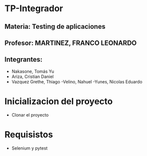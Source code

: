 # TP-Integrador
## Materia: Testing de aplicaciones
## Profesor: MARTINEZ, FRANCO LEONARDO
## Integrantes:
- Nakasone, Tomás Yu
- Ariza, Cristian Daniel
- Vazquez Grethe, Thiago 
-Velino, Nahuel 
-Yunes, Nicolas Eduardo

# Inicializacion del proyecto
- Clonar el proyecto
  
# Requisistos
- Selenium y pytest
